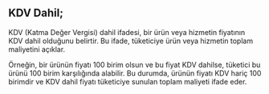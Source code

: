 
## KDV Dahil;

KDV (Katma Değer Vergisi) dahil ifadesi, bir ürün veya hizmetin fiyatının KDV dahil olduğunu belirtir. 
Bu ifade, tüketiciye ürün veya hizmetin toplam maliyetini açıklar.

Örneğin, bir ürünün fiyatı 100 birim olsun ve bu fiyat KDV dahilse, tüketici bu ürünü 100 birim karşılığında alabilir. 
Bu durumda, ürünün fiyatı KDV hariç 100 birimdir ve KDV dahil fiyatı tüketiciye sunulan toplam maliyeti ifade eder.
